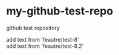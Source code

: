 # my-github-test-repo
github test repository

add text from 'feautre/test-8'  
add text from 'feautre/test-8.2'  
